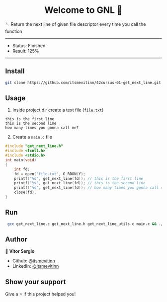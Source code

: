 <h1 align="center">Welcome to GNL 👋</h1>
<p>🪡 Return the next line of given file descriptor every time you call the function

---

- Status: Finished
- Result: 125%

---

## Install

```sh
git clone https://github.com/itsmevitinn/42cursus-01-get_next_line.git get_next_line
```

## Usage

1. Inside project dir create a text file (`file.txt`)

```
this is the first line
this is the second line
how many times you gonna call me?
```

2. Create a `main.c` file

```c
#include "get_next_line.h"
#include <fcntl.h>
#include <stdio.h>
int	main(void)
{
	int	fd;
	fd = open("file.txt", O_RDONLY);
	printf("%s", get_next_line(fd)); // this is the first line
	printf("%s", get_next_line(fd)); // this is the second line
	printf("%s", get_next_line(fd)); // how many times you gonna call me?
	close(fd);
}
```

## Run

```sh
 gcc get_next_line.c get_next_line.h get_next_line_utils.c main.c && ./a.out
```

## Author

👤 **Vitor Sergio**

- Github: [@itsmevitinn](https://github.com/itsmevitinn)
- LinkedIn: [@itsmevitinn](https://linkedin.com/in/itsmevitinn)

## Show your support

Give a ⭐️ if this project helped you!
